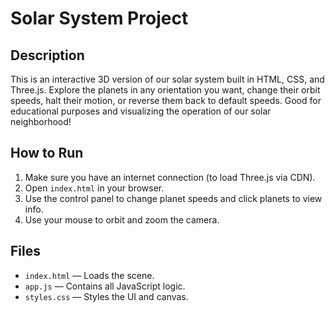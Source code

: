 # Solar System Project


## Description

This is an interactive 3D version of our solar system built in HTML, CSS, and Three.js. Explore the planets in any orientation you want, change their orbit speeds, halt their motion, or reverse them back to default speeds. Good for educational purposes and visualizing the operation of our solar neighborhood!

## How to Run

1. Make sure you have an internet connection (to load Three.js via CDN).
2. Open `index.html` in your browser.
3. Use the control panel to change planet speeds and click planets to view info.
4. Use your mouse to orbit and zoom the camera.

## Files

- `index.html` — Loads the scene.
- `app.js` — Contains all JavaScript logic.
- `styles.css` — Styles the UI and canvas.

